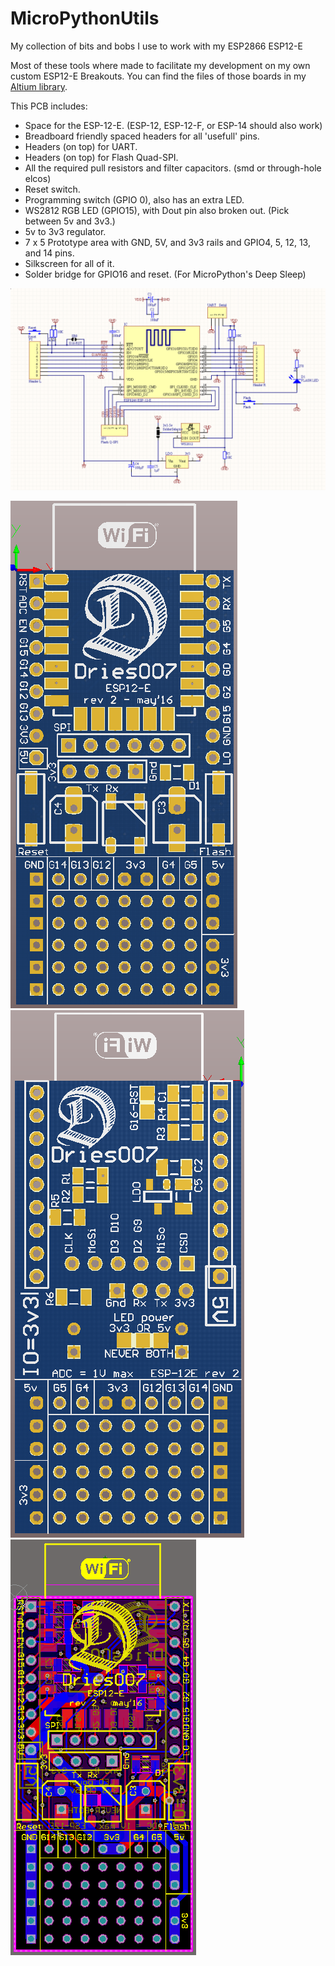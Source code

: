 MicroPythonUtils
================

My collection of bits and bobs I use to work with my ESP2866 ESP12-E

Most of these tools where made to facilitate my development on my own custom ESP12-E Breakouts.
You can find the files of those boards in my [Altium library](https://github.com/dries007/Altium).

This PCB includes:

- Space for the ESP-12-E. (ESP-12, ESP-12-F, or ESP-14 should also work)
- Breadboard friendly spaced headers for all 'usefull' pins.
- Headers (on top) for UART.
- Headers (on top) for Flash Quad-SPI.
- All the required pull resistors and filter capacitors. (smd or through-hole elcos)
- Reset switch.
- Programming switch (GPIO 0), also has an extra LED.
- WS2812 RGB LED (GPIO15), with Dout pin also broken out. (Pick between 5v and 3v3.)
- 5v to 3v3 regulator.
- 7 x 5 Prototype area with GND, 5V, and 3v3 rails and GPIO4, 5, 12, 13, and 14 pins.
- Silkscreen for all of it.
- Solder bridge for GPIO16 and reset. (For MicroPython's Deep Sleep) 

![The schematic](resources/schema.png)

![The front of the PCB](resources/front.png)
![The back of the PCB](resources/back.png)
![The traces](resources/traces.png)


